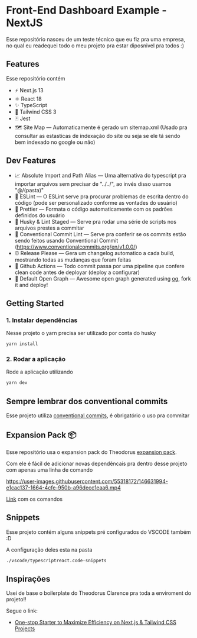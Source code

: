 # Front-End Dashboard Example - NextJS

Esse repositório nasceu de um teste técnico que eu fiz pra uma empresa, no qual eu readequei todo o meu projeto pra estar diposnivel pra todos :)

## Features

Esse repositório contém

- ⚡️ Next.js 13
- ⚛️ React 18
- ✨ TypeScript
- 💨 Tailwind CSS 3
- 🃏 Jest
- 🗺 Site Map — Automaticamente é gerado um sitemap.xml (Usado pra consultar as estasticas de indexação do site ou seja se ele tá sendo bem indexado no google ou não)

## Dev Features

- 📈 Absolute Import and Path Alias — Uma alternativa do typescript pra importar arquivos sem precisar de "../../", ao invés disso usamos "@/(pasta)"
- 📏 ESLint — O ESLint serve pra procurar problemas de escrita dentro do código (pode ser personalizado conforme as vontades do usuário)
- 💖 Prettier — Formata o código automaticamente com os padrões definidos do usuário
- 🐶 Husky & Lint Staged — Serve pra rodar uma série de scripts nos arquivos prestes a commitar
- 🤖 Conventional Commit Lint — Serve pra conferir se os commits estão sendo feitos usando Conventional Commit (https://www.conventionalcommits.org/en/v1.0.0/)
- ⏰ Release Please — Gera um changelog automatico a cada build, mostrando todas as mudanças que foram feitas
- 👷 Github Actions — Todo commit passa por uma pipeline que confere clean code antes de deployar (deploy a configurar)
- 👀 Default Open Graph — Awesome open graph generated using [og](https://github.com/theodorusclarence/og), fork it and deploy!

## Getting Started

### 1. Instalar dependências

Nesse projeto o yarn precisa ser utilizado por conta do husky

```bash
yarn install
```

### 2. Rodar a aplicação

Rode a aplicação utilizando

```bash
yarn dev
```

## Sempre lembrar dos conventional commits

Esse projeto utiliza [conventional commits](https://www.conventionalcommits.org/en/v1.0.0/), é obrigatório o uso pra commitar

## Expansion Pack 📦

Esse repositório usa o expansion pack do Theodorus [expansion pack](https://github.com/theodorusclarence/expansion-pack).

Com ele é fácil de adicionar novas dependêncais pra dentro desse projeto com apenas uma linha de comando

https://user-images.githubusercontent.com/55318172/146631994-e1cac137-1664-4cfe-950b-a96decc1eaa6.mp4

[Link](https://github.com/theodorusclarence/expansion-pack) com os comandos

## Snippets

Esse projeto contém alguns snippets pré configurados do VSCODE também :D

A configuração deles esta na pasta

```bash
./vscode/typescriptreact.code-snippets
```

## Inspirações

Usei de base o boilerplate do Theodorus Clarence pra toda a enviroment do projeto!!

Segue o link:

- [One-stop Starter to Maximize Efficiency on Next.js & Tailwind CSS Projects](https://theodorusclarence.com/blog/one-stop-starter)
